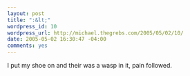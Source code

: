 ```yaml
--- 
layout: post
title: ":&lt;"
wordpress_id: 10
wordpress_url: http://michael.thegrebs.com/2005/05/02/10/
date: 2005-05-02 16:30:47 -04:00
comments: yes
---
```

I put my shoe on and their was a wasp in it, pain followed.
